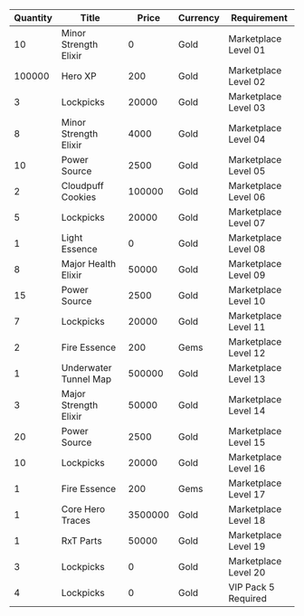 | Quantity | Title | Price | Currency |  Requirement |
| -------- | ----- | ----- | -------- |  ----------- |
| 10 | Minor Strength Elixir | 0 | Gold | Marketplace Level 01 |
| 100000 | Hero XP | 200 | Gold | Marketplace Level 02 |
| 3 | Lockpicks | 20000 | Gold | Marketplace Level 03 |
| 8 | Minor Strength Elixir | 4000 | Gold | Marketplace Level 04 |
| 10 | Power Source | 2500 | Gold | Marketplace Level 05 |
| 2 | Cloudpuff Cookies | 100000 | Gold | Marketplace Level 06 |
| 5 | Lockpicks | 20000 | Gold | Marketplace Level 07 |
| 1 | Light Essence | 0 | Gold | Marketplace Level 08 |
| 8 | Major Health Elixir | 50000 | Gold | Marketplace Level 09 |
| 15 | Power Source | 2500 | Gold | Marketplace Level 10 |
| 7 | Lockpicks | 20000 | Gold | Marketplace Level 11 |
| 2 | Fire Essence | 200 | Gems | Marketplace Level 12 |
| 1 | Underwater Tunnel Map | 500000 | Gold | Marketplace Level 13 |
| 3 | Major Strength Elixir | 50000 | Gold | Marketplace Level 14 |
| 20 | Power Source | 2500 | Gold | Marketplace Level 15 |
| 10 | Lockpicks | 20000 | Gold | Marketplace Level 16 |
| 1 | Fire Essence | 200 | Gems | Marketplace Level 17 |
| 1 | Core Hero Traces | 3500000 | Gold | Marketplace Level 18 |
| 1 | RxT Parts | 50000 | Gold | Marketplace Level 19 |
| 3 | Lockpicks | 0 | Gold | Marketplace Level 20 |
| 4 | Lockpicks | 0 | Gold | VIP Pack 5 Required |
